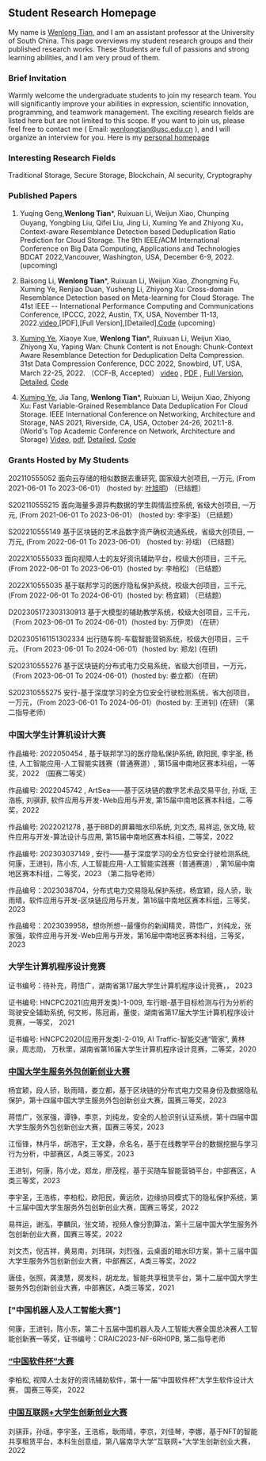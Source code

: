 ##  Student Research Homepage

My name is [Wenlong Tian](https://tianwenlong001.github.io/wenlongtian/), and I am an assistant professor at the University of South China. This page overviews my student research groups and their published research works. These Students are full of passions and strong learning abilities, and I am very proud of them. 



### Brief Invitation
Warmly welcome the undergraduate students to join my research team. You will significantly improve your abilities in expression, scientific innovation, programming, and teamwork management. The exciting research fields are listed here but are not limited to this scope. If you want to join us, please feel free to contact me ( Email: wenlongtian@usc.edu.cn ), and I will organize an interview for you. Here is my [personal homepage](https://tianwenlong001.github.io/wenlongtian/)

### Interesting Research Fields
Traditional Storage, Secure Storage, Blockchain, AI security, Cryptography

### Published Papers
1. Yuqing Geng,**Wenlong Tian***, Ruixuan Li, Weijun Xiao, Chunping Ouyang, Yongbing Liu, Qifei Liu, Jing Li, Xuming Ye and Zhiyong Xu， Context-aware Resemblance Detection based Deduplication Ratio Prediction for Cloud Storage. The 9th IEEE/ACM International Conference on Big Data Computing, Applications and Technologies BDCAT 2022,Vancouver, Washington, USA, December 6-9, 2022. (upcoming)

2. Baisong Li, **Wenlong Tian***, Ruixuan Li, Weijun Xiao, Zhongming Fu, Xuming Ye, Renjiao Duan, Yusheng Li, Zhiyong Xu: Cross-domain Resemblance Detection based on Meta-learning for Cloud Storage. The 41st IEEE -- International Performance Computing and Communications Conference, IPCCC, 2022, Austin, TX, USA, November 11-13, 2022.[video](),[PDF],[Full Version],[Detailed],[Code]() (upcoming)

3. [Xuming Ye](https://08ming.github.io/), Xiaoye Xue, **Wenlong Tian***, Ruixuan Li, Weijun Xiao, Zhiyong Xu, Yaping Wan: Chunk Content is not Enough: Chunk-Context Aware Resemblance Detection for Deduplication Delta Compression. 31st Data Compression Conference, DCC 2022, Snowbird, UT, USA, March 22-25, 2022. （CCF-B, Accepted） [video](https://sigport.org/documents/chunk-content-not-enough-chunk-context-aware-resemblance-detection-deduplication-delta) , [PDF](/wenlongtian/papers/2022DCC.pdf) , [Full Version](https://arxiv.org/abs/2106.01273), [Detailed](https://mooc1-1.chaoxing.com/nodedetailcontroller/visitnodedetail?courseId=225506193&knowledgeId=571996233), [Code](https://github.com/08ming/CARD)


4. [Xuming Ye](https://08ming.github.io/), Jia Tang, **Wenlong Tian***, Ruixuan Li, Weijun Xiao, Zhiyong Xu: Fast Variable-Grained Resemblance Data Deduplication For Cloud Storage. IEEE International Conference on Networking, Architecture and Storage, NAS 2021, Riverside, CA, USA, October 24-26, 2021:1-8. (World's Top Academic Conference on Network, Architecture and Storage) [Video](https://mooc1-1.chaoxing.com/nodedetailcontroller/visitnodedetail?courseId=225506193&knowledgeId=571993912), [pdf](/wenlongtian/papers/2021NAS.pdf), [Detailed](https://mooc1-1.chaoxing.com/nodedetailcontroller/visitnodedetail?courseId=225506193&knowledgeId=571993912), [Code](https://github.com/08ming/NAS)



### Grants Hosted by My Students
202110555052 面向云存储的相似数据去重研究, 国家级大创项目,  一万元, (From 2021-06-01 To 2023-06-01）  (hosted by: [叶旭明](https://08ming.github.io/)) （已结题） 

S202110555215 面向海量多源异构数据的学生舆情监控系统, 省级大创项目, 一万元, (From 2021-06-01 To 2023-06-01）  (hosted by: 李宇圣) （已结题）

S202210555149 基于区块链的艺术品数字资产确权流通系统，省级大创项目, 一万元, (From 2022-06-01 To 2023-06-01）  (hosted by: 孙瑶) （已结题）

2022X10555033 面向视障人士的友好资讯辅助平台，校级大创项目，三千元, (From 2022-06-01 To 2023-06-01）(hosted by: 李柏松) （已结题）

2022X10555035 基于联邦学习的医疗隐私保护系统，校级大创项目，三千元, (From 2022-06-01 To 2024-06-01）(hosted by: 杨宜颖) （已结题）

D202305172303130913 基于大模型的辅助教学系统，校级大创项目，三千元，（From 2023-06-01 To 2024-06-01）(hosted by: 万伊灵) （在研）

D202305161151302334 出行随车购-车载智能营销系统，校级大创项目，三千元，（From 2023-06-01 To 2024-06-01）(hosted by: 郑龙) (在研)

S202310555276 基于区块链的分布式电力交易系统，省级大创项目，一万元，（From 2023-06-01 To 2024-06-01）(hosted by: 娄立都）（在研）

S202310555275 安行-基于深度学习的全方位安全行驶检测系统，省大创项目，一万元，（From 2023-06-01 To 2024-06-01）(hosted by: 王进钊) (在研) （第二指导老师）




### 中国大学生计算机设计大赛
作品编号: 2022050454 , 基于联邦学习的医疗隐私保护系统, 欧阳民, 李宇圣, 杨佳, 人工智能应用-人工智能实践赛（普通赛道）, 第15届中南地区赛本科组，一等奖，2022 （国赛二等奖）

作品编号: 2022045742 , ArtSea——基于区块链的数字艺术品交易平台, 孙瑶, 王浩栋, 刘骐菲, 软件应用与开发-Web应用与开发, 第15届中南地区赛本科组，二等奖，2022  

作品编号: 2022021278 , 基于BBD的屏幕暗水印系统, 刘文杰, 易祥运, 张文琦, 软件应用与开发-算法设计与应用, 第15届中南地区赛本科组，二等奖，2022  

作品编号: 202303037149 , 安行——基于深度学习的全方位安全行驶检测系统, 何康，王进钊，陈小东, 人工智能应用-人工智能实践赛（普通赛道）, 第16届中南地区赛本科组，二等奖，2023 （第二指导老师）

作品编号：2023038704，分布式电力交易隐私保护系统，杨宜颖，段人骄，耿雨晴，软件应用与开发-区块链应用与开发，第16届中南地区赛本科组，三等奖，2023 

作品编号：2023039958，想你所想--最懂你的新闻精灵，蒋悟广，刘纯龙，张家强，软件应用与开发-Web应用与开发，第16届中南地区赛本科组，三等奖，2023 


### 大学生计算机程序设计竞赛
证书编号：待补充，蒋悟广，湖南省第17届大学生计算机程序设计竞赛，， 2023

证书编号: HNCPC2021(应用开发类)-1-009, 车行眼-基于目标检测与行为分析的驾驶安全辅助系统, 何文彬，陈冠甫，董俊，湖南省第17届大学生计算机程序设计竞赛，一等奖， 2021

证书编号: HNCPC2020(应用开发类)-2-019, AI Traffic-智能交通“管家”, 黄林泉，周志勋， 万秋里，湖南省第16届大学生计算机程序设计竞赛，二等奖，2020

### [中国大学生服务外包创新创业大赛](http://www.fwwb.org.cn)
杨宜颖，段人骄，耿雨晴，娄立都，基于区块链的分布式电力交易身份及数据隐私保护，第十四届中国大学生服务外包创新创业大赛，国赛三等奖，2023

蒋悟广，张家强，谭铮，李京，刘纯龙，安全的人脸识别认证系统，第十四届中国大学生服务外包创新创业大赛，国赛三等奖，2023

江恒锋，林丹华，胡浩宇，王文静，佘名名，基于在线教学平台的数据挖掘与学习行为分析，中部赛区，A类三等奖，2023

王进钊，何康，陈小龙，郑龙，廖茂程，基于买随车智能营销平台，中部赛区，A类三等奖，2023

李宇圣，王浩栋，李柏松，欧阳民，黄远欣，边缘协同模式下的隐私保护系统，第十三届中国大学生服务外包创新创业大赛，国赛三等奖，2022

易祥运，谢泓，李麟凤，张文琦，视频人像分割算法，第十三届中国大学生服务外包创新创业大赛，国赛三等奖，2022

刘文杰，倪吉祥，黄易南，刘玮琪，刘烈强，云桌面的暗水印方案，第十三届中国大学生服务外包创新创业大赛，中部赛区，A类三等奖，2022

唐佳，张照，龚澳慧，房发科，胡龙龙，智能共享租赁平台，第十二届中国大学生服务外包创新创业大赛，中部赛区，A类三等奖，2021


### ["中国机器人及人工智能大赛"]
何康，王进钊，陈小东，第二十五届中国机器人及人工智能大赛全国总决赛人工智能创新赛一等奖，证书编号：CRAIC2023-NF-6RH0PB, 第二指导老师


### [“中国软件杯”大赛](http://www.cnsoftbei.com)
李柏松, 视障人士友好的资讯辅助软件，第十一届“中国软件杯”大学生软件设计大赛， 国赛三等奖， 2022 


### [中国互联网+大学生创新创业大赛](https://cy.ncss.cn)
刘骐菲，孙瑶，李宇圣，王浩栋，耿雨晴，李京，刘佳琴，李娜，基于NFT的智能共享租赁平台，本科生创意组，第八届南华大学“互联网+”大学生创新创业大赛，2022











